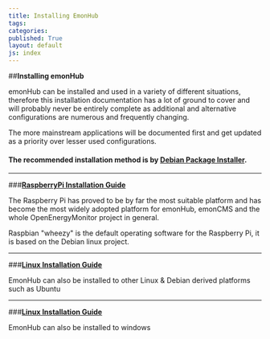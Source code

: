 ```yaml
---
title: Installing EmonHub
tags: 
categories: 
published: True
layout: default
js: index
---
```




##**Installing emonHub**

emonHub can be installed and used in a variety of different situations, therefore this installation documentation has a lot of ground to cover and will probably never be entirely complete as additional and alternative configurations are numerous and frequently changing.

The more mainstream applications will be documented first and get updated as a priority over lesser used configurations.

#### The recommended installation method is by [Debian Package Installer]({{site.page}}install/debian).

------------------------------

###**[RaspberryPi Installation Guide]({{site.page}}install/raspberrypi)**

The Raspberry Pi has proved to be by far the most suitable platform and has become the most widely adopted platform for emonHub, emonCMS and the whole OpenEnergyMonitor project in general. 

Raspbian "wheezy" is the default operating software for the Raspberry Pi, it is based on the Debian linux project.

-----------------------------------------

###**[Linux Installation Guide]({{site.page}}install/linux)**

EmonHub can also be installed to other Linux & Debian derived platforms such as Ubuntu

-------------------------------------------

###**[Linux Installation Guide]({{site.page}}install/windows)**

EmonHub can also be installed to windows



